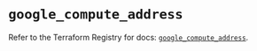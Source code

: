 # `google_compute_address`

Refer to the Terraform Registry for docs: [`google_compute_address`](https://registry.terraform.io/providers/hashicorp/google-beta/6.44.0/docs/resources/google_compute_address).
